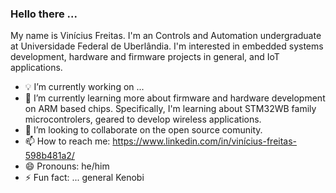 ### Hello there ...

My name is Vinícius Freitas. I'm an Controls and Automation undergraduate at Universidade Federal de Uberlândia. I'm interested in embedded systems development, hardware and firmware projects in general, and IoT applications.

- :bulb: I’m currently working on ...
- :floppy_disk: I’m currently learning more about firmware and hardware development on ARM based chips. Specifically, I'm learning about STM32WB family microcontrolers, geared to develop wireless applications.
- 👯 I’m looking to collaborate on the open source comunity.
- 📫 How to reach me: https://www.linkedin.com/in/vinícius-freitas-598b481a2/
- 😄 Pronouns: he/him
- ⚡ Fun fact: ... general Kenobi
